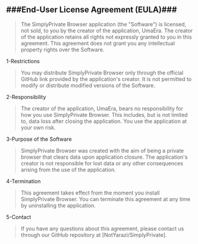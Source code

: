 ###End-User License Agreement (EULA)###
--
>The SimplyPrivate Browser application (the "Software") is licensed, not sold, to you by the creator of the application, UmaEra. The creator of the application retains all rights not expressly granted to you in this agreement. This agreement does not grant you any intellectual property rights over the Software.

1-Restrictions

>You may distribute SimplyPrivate Browser only through the official GitHub link provided by the application's creator. It is not permitted to modify or distribute modified versions of the Software.

2-Responsibility

>The creator of the application, UmaEra, bears no responsibility for how you use SimplyPrivate Browser. This includes, but is not limited to, data loss after closing the application. You use the application at your own risk.

3-Purpose of the Software

>SimplyPrivate Browser was created with the aim of being a private browser that clears data upon application closure. The application's creator is not responsible for lost data or any other consequences arising from the use of the application.

4-Termination

>This agreement takes effect from the moment you install SimplyPrivate Browser. You can terminate this agreement at any time by uninstalling the application.

5-Contact

>If you have any questions about this agreement, please contact us through our GitHub repository at [NotYarazi/SimplyPrivate].

